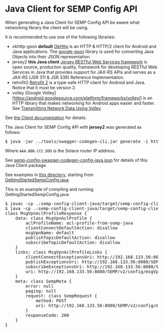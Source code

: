 # Java Client for SEMP Config API

When generating a Java Client for SEMP Config API be aware what networking library the client will be using.

It is recommended to use one of the following libraries:

* okhttp-gson **default** [OkHttp](https://github.com/square/okhttp) is an HTTP & HTTP/2 client for Android and Java applications. The [google-gson](https://github.com/google/gson) library is used for converting Java Objects into their JSON representation.
* jersey2 **this Java client** [Jersey RESTful Web Services framework](https://jersey.java.net/) is open source, production quality, framework for developing RESTful Web Services in Java that provides support for JAX-RS APIs and serves as a JAX-RS (JSR 311 & JSR 339) Reference Implementation.
* retrofit2 [Retrofit 2](https://square.github.io/retrofit/) is a type-safe HTTP client for Android and Java. Notice that it must be version 2.
* volley [Google Volley][https://android.googlesource.com/platform/frameworks/volley/] is an HTTP library that makes networking for Android apps easier and faster. See [Transmitting Network Data Using Volley](https://developer.android.com/training/volley/index.html).

See [the Client documentation](./semp-config-client-java/README.md) for details.

The Java Client for SEMP Config API with **jersey2** was generated as follows:
<pre>
$ java -jar ../tools/swagger-codegen-cli.jar generate -i http://AAA.BBB.CCC.DDD:8080/SEMP/v2/config/spec -l java -c semp-config-swagger-codegen-config-java.json -o semp-config-client-java
</pre>
Where `AAA.BBB.CCC.DDD` is the Solace router IP address.

See [semp-config-swagger-codegen-config-java.json](./semp-config-swagger-codegen-config-java.json) for details of this Java Client package.

See examples in [this directory](.), starting from [GettingStartedSempConfig.java](GettingStartedSempConfig.java).

This is an example of compiling and running GettingStartedSempConfig.java:
<pre>
$ javac -cp .:semp-config-client-java/target/semp-config-client-2.7.2.2.34.jar:semp-config-client-java/target/lib/* GettingStartedSempConfig.java
$ java -cp .:semp-config-client-java/target/semp-config-client-2.7.2.2.34.jar:semp-config-client-java/target/lib/* AclProfileApiExample
class MsgVpnAclProfileResponse {
    data: class MsgVpnAclProfile {
        aclProfileName: acl-profile-from-semp-java
        clientConnectDefaultAction: disallow
        msgVpnName: default
        publishTopicDefaultAction: disallow
        subscribeTopicDefaultAction: disallow
    }
    links: class MsgVpnAclProfileLinks {
        clientConnectExceptionsUri: http://192.168.133.56:8080/SEMP/v2/config/msgVpns/default/aclProfiles/acl-profile-from-semp-java/clientConnectExceptions
        publishExceptionsUri: http://192.168.133.56:8080/SEMP/v2/config/msgVpns/default/aclProfiles/acl-profile-from-semp-java/publishExceptions
        subscribeExceptionsUri: http://192.168.133.56:8080/SEMP/v2/config/msgVpns/default/aclProfiles/acl-profile-from-semp-java/subscribeExceptions
        uri: http://192.168.133.56:8080/SEMP/v2/config/msgVpns/default/aclProfiles/acl-profile-from-semp-java
    }
    meta: class SempMeta {
        error: null
        paging: null
        request: class SempRequest {
            method: POST
            uri: http://192.168.133.56:8080/SEMP/v2/config/msgVpns/default/aclProfiles
        }
        responseCode: 200
    }
}
</pre>

